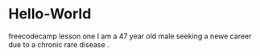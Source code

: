 # Hello-World
freecodecamp lesson one 
I am a 47 year old male seeking a newe career due to a chronic rare disease .
